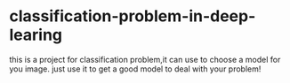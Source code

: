 # classification-problem-in-deep-learing
this is a project for classification problem,it can use to choose a model for you image. just use it to get a good model to deal with your problem!

